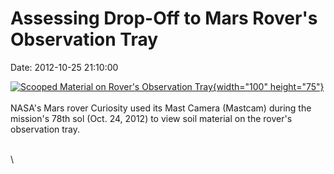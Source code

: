 Assessing Drop-Off to Mars Rover\'s Observation Tray
====================================================

Date: 2012-10-25 21:10:00

[![Scooped Material on Rover\'s Observation
Tray](http://www.jpl.nasa.gov/images/msl/20121025/pia16235-th.jpg){width="100"
height="75"}](http://www.jpl.nasa.gov/news/news.cfm?release=2012-336&rn=news.xml&rst=3565)\
\
NASA\'s Mars rover Curiosity used its Mast Camera (Mastcam) during the
mission\'s 78th sol (Oct. 24, 2012) to view soil material on the
rover\'s observation tray.

\
\
